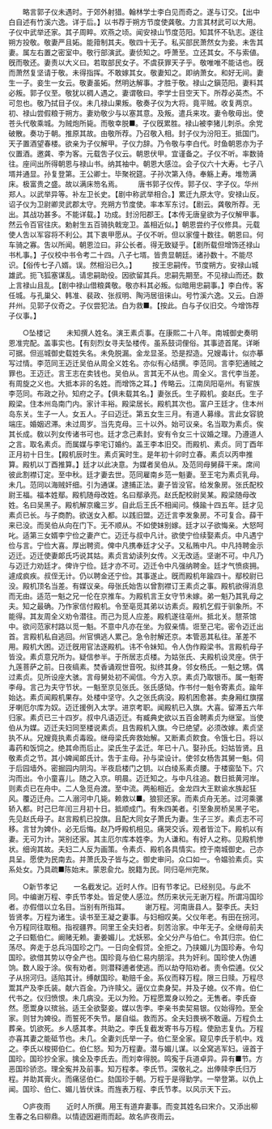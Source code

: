 <!-- { "loadSidebar": true } -->
　　略言郭子仪未遇时。于郊外射猎。翰林学士李白见而奇之。遂与订交。【出中白自述有竹溪六逸。详于后。】以书荐于朔方节度使龚敬。力言其材武可以大用。子仪中武举还家。其子周睟。欢燕之顷。闻安禄山节度范阳。知其怀不轨志。遂往朔方投敬。敬妻严且妬。能箝制其夫。敬四十无子。私买部民萧然女为妾。未吿其妻。属左右置之密室中。敬行部演武。妻侦知之。呼萧至。立还其女。不与索値。旣而敬还。妻责以大义曰。若取部民女子。不虞获罪天子乎。敬唯唯不能诘也。旣而萧然复坚请于敬。未得指挥。不敢嫁其女。敬妻知之。即纳萧女。和好无间。妻生一子。妾生一女云。敬妻虽妬。然明达解事。才胜于敬。禄山之鎭范阳。妻料其必叛。郭子仪至。敬犹以稠人遇之。妻谓敬曰。李学士目空天下。所荐必英杰。不可忽也。敬乃拭目子仪。未几禄山果叛。敬奏子仪为大将。竟平贼。收复两京。初、禄山尝假粮于朔方。妻劝敬少与以塞其意。及叛。遣兵来攻。妻令敬毋出。使苍头代敬乘城。为贼炮所毙。而敬幸脱■。子仪旣累胜。禄山被李猪儿刺杀。余党破散。奏功于朝。推原其故。由敬所荐。乃召敬入相。封子仪为汾阳王。抵国门。天子置酒望春楼。欲亲为子仪解甲。子仪力辞。乃令敬与李白代。时鱼朝恩亦为子仪置酒。邀龚、李为客。元载吿子仪云。朝恩伏甲。宜谨备之。子仪不听。率数骑往。座间出所得朝恩与禄山书。纳其袖中。朝恩大感泣。会子仪六十大寿。七子八壻并通显。孙复登第。王公卿士。毕聚祝筵。子孙次第入侍。奉觞上寿。堆笏满床。极富贵之盛。故以满床笏名焉。 
　　唐书郭子仪传。郭子仪、字子仪。华州郑人。以武举异等。补左卫长史。【剧中称武举相合。】累迁九原太守。安禄山反。诏子仪为卫尉卿灵武郡太守。充朔方节度使。率本军东讨。【剧云。龚敬所荐。无出。其战功甚多。不能详载。】功成。封汾阳郡王。【本传无唐皇欲为子仪解甲事。然云令百官往庆。勅射生五百骑执戟宠卫。盖相近似。】朝恩尝约子仪修具。元载使人吿以军容将不利公。其下衷甲愿从。子仪不听。但以家僮十数往。朝恩曰。何车骑之寡。吿以所闻。朝恩泣曰。非公长者。得无致疑乎。【剧所载但增饰还禄山书札事。】子仪校中书令考二十四。八子七壻。皆贵显朝廷。诸孙数十。不能尽识。【俗传七子八婿。误。然相沿已久。】 
　　按王忠嗣传。节度朔方。安禄山城雄武。扼飞狐塞谋乱。请忠嗣助役。因欲留其兵。忠嗣先期至。不见禄山而还。数上言禄山且乱。【剧中禄山借粮龚敬。敬亦料其必叛。似暗用忠嗣事。】李白传。客任城。与孔巢父、韩准、裴政、张叔明、陶沔居徂徕山。号竹溪六逸。又云。白游幷州。见郭子仪奇之。子仪尝犯法。白为救■。【按此。白与子仪旧交。今增饰荐子仪事。】 


　　○坠楼记 
　　未知撰人姓名。演王素贞事。在康熙二十八年。南城御史奏明恩准完配。盖事实也。【有刻烈女寻夫坠楼传。虽系鼓词俚俗。其事迹首尾。详晰可据。但巡城御史载姓失名。未免脱漏。金龙显圣。恐是揑造。兄嫂毒计。似亦摹写过情。李范同王迈迁吴伯从周全义姓名。亦似有心结撰。李范同。言李犯通贼之罪也。王迈迁。言王志在卖钱也。吴伯从。言其无不从也。周全义。言代李当差。有周旋之义也。大抵本非的名姓。而增饰之耳。】传略云。江南凤阳亳州。有宦族李范同。布政之孙。知府之子。【俱未载其名。】妻张氏。生子殿机。妾赵氏。生子殿梁。住本州岛南门内。家计丰裕。殿梁居长。殿机其次也。富户王廷才。住本州岛东关。生子一人。女五人。子曰迈迁。第五女生三月。有道人募缘。言此女容貌端庄。婚姻迟滞。未过周岁。当先克母。三十以外。始可议亲。名当取为素贞。俟其长成。敎以列女传诸书可也。廷才念己素封。安有令女三十议婚之理。乃遵道人之言。取名素贞。而属媒与李宅订婚约。盖王李本旧交。而殿机、素贞。同丁酉年正月初十日生。【殿机辰时生。素贞寅时生。是年初十卯时立春。素贞以丙申推算。殿机以丁酉推算。】廷才以此决意。为媒者吴伯从。及范同母舅薛干来。席间彼此割襟订定。至中秋。廷才妻去世。范同雇南乡范一魁妻。至王宅为素贞乳母。未几。范同以海贼奸细。引为通谋。逮捕正法。妻子皆没官。给发象房。张氏配校尉王福。福本姓鄢。殿机随母改姓。名曰鄢承亮。赵氏配校尉吴某。殿梁随母改姓。名曰吴黑子。殿机解京纔三岁。自此后王氏不相闻问。倏踰十四五年。廷才见素贞已长。与子商酌。欲送女入都。以践旧盟。迈迁言李发象房。不可复合。薛干来已没。而吴伯从向在门下。无不顺从。不如使妹别嫁。廷才以子欲悔亲。大怒呵叱。适第三女婿李宁俭之妻产亡。迈迁与叔中凡计。欲使宁俭续娶素贞。中凡遇宁俭与言。宁俭大喜。厚出聘资。俾中凡携奉廷才父子。又私贿中凡。中凡持聘金示迈迁。迈迁使妻郞氏巧说其姑。素贞言幼读列女传。义无改适。坚谢不可。中凡乃与迈迁力劝廷才。俾许宁俭。廷才亦不可。迈迁令中凡强纳聘金。廷才气愤痰拥。遽成疯疾。叔侄无计。仍以聘金还宁俭。其事遂止。旣而殿机年踰四十。鄢校尉已没。殿机顶名当差。有媒议亲。母张氏始吿以曾割襟订王素贞之事。殿机欲得消息而无由。适范一魁之兄一伦在京推车。为殿机言王女守节未嫁。弟一魁乃其乳母之夫。知之最确。乃作家信付殿机。令至亳觅其弟以访素贞。殿机乞假于驯象所。不能得。其友周全义劝令潜往。而己为觅人应差。殿机遂往亳州。抵北关。憇茶馆中。欲问范家村路以觅一魁。不意中凡亦在坐。为叙亲情。诳至己宅。密令迈迁出首。言殿机私自逃回。州官惧逃人累己。急令肘解还京。本管恶其私往。革差不用。殿机大困。迈迁旣用官法逐殿机。讳不令妹知。令人伪作殿梁书。言殿机母子皆没。素贞意兄所为。疑信参半。于所居志贞楼。为姑张氏、夫殿机设灵座。供于九莲菩萨之前。日夜缟素。焚香诵观世音呪。拟终其身。邻女杨氏。一魁之甥。偶过素贞。见所设座大骇。言母舅处初不闻信。今方入京。素贞乃取银币。属一魁寄李母。言己为夫守节状。一魁至京见张氏。张氏感恸。作书付一魁令寄素贞。踰年始达。素贞闻殿机果存。处楼中坚守。久之张氏病没。殿机困愈甚。卖身厢红旗摆牙喇厄尔库为奴。迈迁援例入太学。进京考职。闻殿机已入旗。大喜。留滞五六年归家。素贞已三十四岁。叔中凡语迈迁。有臧典史欲以五百金聘素贞为继室。当使伯从为媒。迈迁夫妇同至楼说素贞。且吿殿机入旗。今已绝望。必须改嫁。素贞坚执不从。兄嫂竟执素贞毒殴。继母梁氏奔救始解。又断素贞飮食。令饿七日。将以毒药和饭饲之。绝其命而后止。梁氏生子孟迁。年已十八。娶孙氏。妇姑皆贤。且敬素贞之节。其小婢闻郞氏计。吿于主母。孙与梁设计。使邻女杨吿其舅一魁。伺于后园墙外。密掘园内阴沟。半夜启楼门之钥。以白绫系素贞腰。于楼窗坠下。穴沟而出。令小童喜儿。随之入京。明晨。迈迁知之。与中凡往追。数日抵黄河岸。则素贞已在舟中。二人急觅舟渡。至中流。两船相近。金龙四大王默谕水族起狂风。覆迈迁舟。二人溺河中几毙。赖救以■。狼狈还家。而素贞舟无恙。过河乘骡轿入都。时己巳年闰三月初十日。抵顺成门。有朱四美者。引至象房桥吴黑子宅。先见赵氏母子。赵言殿机已投旗。且配大同女子萧氏为妻。生子三岁。素贞志不可移。言甘为婢仆。必无后悔。赵乃呼殿机相见。痛哭交诉。观者皆泣下。殿机以有妻。无可为计。哭别还家。其主厄尔库本姓李。为人谦和。有好人之称。见殿机惨状。细询其故。夫妇二人反为画策。令素贞、殿机各具情实。控于南城御史。己亦具呈。愿使为民南去。并萧氏及子皆与之。御史审问。众口如一。令媪验素贞。实系处女。乃具疏■陈始末。蒙恩兪允。脱籍为民。同归亳州完聚。 


　　○新节孝记 
　　一名截发记。近时人作。旧有节孝记。已经别见。与此不同。中编谢万程、李氏节孝处。皆足使人感泣。然历来状元无谢万程。所谓冯国珍者。亦假借以立名目。当别有所指耳。 
　　谢万程。河南唐县人。娶李氏。夫妇皆贤孝。万程为诸生。读书至王凝之妻事。与妇相叹美。父仪年老。有田在拐河。令万程同往取租。指视疆界。同里王全夫妇者。刻苦治家。中年无子。全继母前夫之子曰甄伯仁。阚赌无赖。妻姜媚儿。尤妖邪。全父分产与伯仁。令其归宗。伯仁荡尽。奔走于总兵冯国珍之门。一日向全假贷。全拒之。乃挟媚儿为国珍寿。令勾国珍。欲借其势以夺全产也。国珍竟与伯仁易内朋淫。共为奸利。国珍使人伪逋饷。数人殴于涂。俟有劝者。则潜释逋者使逃。而以劫夺陷劝者。责令偿逋。仪父子从拐河归。适陷其计。缚献国珍。勒赔千金。系仪而释万程。限三日赎。万程尽鬻其产及李氏装。献六百金。乃许赎父。逼仪立卖身契。并及子媳。仪不肯。伯仁代书之。仪归愤恨。未几病没。无以为殓。万程愿鬻身以殓之。无售者。李氏奋然。愿鬻身以殡翁。适王全欲娶妾。媒以吿李。李亲书卖契易银。仪始得殓。至全家。则甘为婢役。而誓死不失节。屡自缢。救而苏。全夫妇畏祸不敢逼。万程负土葬亲。饥欲死。乡人感其孝。共助之。李氏复截发寄书与万程。使励志复仇。万程亦喜其妻之能砥节也。未几。全妻刘氏举一子。伯仁至全家。窥见李氏于机中。戏之。李氏以梭掷伯仁。伯仁怒。知为万程妻。潜与媚儿谋。以全窝逃军妇。诬首于国珍。国珍抄全家。擒全及李氏去。而刘幸得脱。鸣寃于兵道卓异。异有■节。方恶国珍骄恣。理全寃并及前事。知万程孝。李氏节。深敬礼之。出俸赎李氏归万程。并助其膏火。而痛惩伯仁。劾国珍于朝。万程于是得勤学。一举登第。以仇上闻。国珍、伯仁、媚儿皆伏诛。而旌表万程、李氏节孝。以风示天下云。 


　　○庐夜雨 
　　近时人所撰。用王有道弃妻事。而变其姓名曰宋介。又添出柳生春之名曰柳鼎。以情迹因避雨而起。故名庐夜雨云。 
